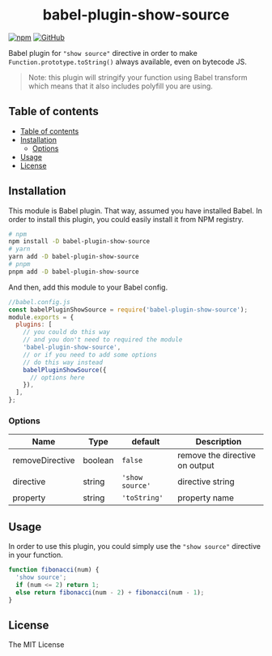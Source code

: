 <h1 align="center">
  babel-plugin-show-source 
</h1>

[![npm](https://img.shields.io/npm/v/babel-plugin-show-source)](https://npmjs.com/package/babel-plugin-show-source)
[![GitHub](https://img.shields.io/github/license/nouvist/babel-plugin-show-source)](https://github.com/nouvist/babel-plugin-show-source)

Babel plugin for `"show source"` directive in order to make `Function.prototype.toString()` always available, even on bytecode JS.

> Note: this plugin will stringify your function using Babel transform which means that it also includes polyfill you are using.

## Table of contents

- [Table of contents](#table-of-contents)
- [Installation](#installation)
  - [Options](#options)
- [Usage](#usage)
- [License](#license)

## Installation

This module is Babel plugin. That way, assumed you have installed Babel. In order to install this plugin, you could easily install it from NPM registry.

```bash
# npm
npm install -D babel-plugin-show-source
# yarn
yarn add -D babel-plugin-show-source
# pnpm
pnpm add -D babel-plugin-show-source
```

And then, add this module to your Babel config.

```js
//babel.config.js
const babelPluginShowSource = require('babel-plugin-show-source');
module.exports = {
  plugins: [
    // you could do this way
    // and you don't need to required the module
    'babel-plugin-show-source',
    // or if you need to add some options
    // do this way instead
    babelPluginShowSource({
      // options here
    }),
  ],
};
```

### Options

| Name            | Type    | default         | Description                    |
| --------------- | ------- | --------------- | ------------------------------ |
| removeDirective | boolean | `false`         | remove the directive on output |
| directive       | string  | `'show source'` | directive string               |
| property        | string  | `'toString'`    | property name                  |

## Usage

In order to use this plugin, you could simply use the `"show source"` directive in your function.

```js
function fibonacci(num) {
  'show source';
  if (num <= 2) return 1;
  else return fibonacci(num - 2) + fibonacci(num - 1);
}
```

## License

The MIT License
